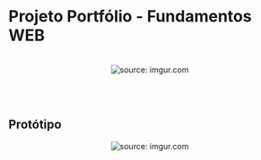 # Projeto Portfólio - Fundamentos WEB

<br />

<div align="center">
    <img src="https://i.imgur.com/GmkyiBg.png" title="source: imgur.com" /> 
</div>

<br /><br />

## Protótipo

<div align="center">
    <img src="https://imgur.com/PRnfFTP.png" title="source: imgur.com" /> 
</div>

<br /><br />
